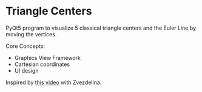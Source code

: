 # Triangle Centers

PyQt5 program to visualize 5 classical triangle centers and the Euler Line by moving the vertices.

Core Concepts: 
- Graphics View Framework
- Cartesian coordinates
- UI design


Inspired by [this video](https://www.youtube.com/watch?v=wVH4MS6v23U) with Zvezdelina.

